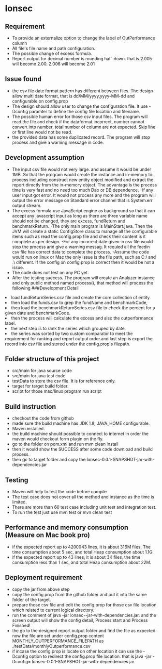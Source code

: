 # lonsec
## Requirement 
- To provide an externalize option to change the label of OutPerformance column
- All file's file name and path configuration.
- The possible change of excess formula.
- Report output for decimal number is rounding half-down. that is 2.005 will become 2.00. 2.006 will become 2.01


## Issue found
- the csv file date format pattern has different between files. The design allow multi date format, that is dd/MM/yyyy,yyyy-MM-dd and configurable on config.prop
- The design should allow user to change the configuration file. It use -Dconfig paramter to define the config file location and filename.
- The possible human error for those csv input files. The program will read the file and check if the dataformat incorrect, number cannot convert into number, total number of column are not expected. Skip line or first line would not be read.
- the provided data has some duplicated record. The program will stop process and give a warning message in code.


## Development assumption
- The input csv file would not very large. and assume it would be under 1MB. So that the program would create the instance and in-memory to process including construct new entity object modified and extract the report directly from the in-memory object. The advantage is the process time is very fast and no need too much Dao or DB dependence.
-If any user input got error. It would not process any more and the program will output the error message on Standard error channel that is System.err output stream.
- The excess formula use JavaScript engine as background so that it can accept any javascript input as long as there are three variable name should not be changed, they are excess, fundReturn and benchmarkReturn.
-The only main program is MainStart.java. Then the JVM will create a static ConfigStore class to manage all the configurable items such as read the config.prop file and check their content is it complete as per design.
-For any incorrect date given in csv file would stop the process and give a warning messag. It requied all the feedin csv file has correct data to complete the process.
-Assume the code would run on linux or Mac the only issue is the file path, such as C:/ and .\ different. If the config on config.prop is correct then it would be not a issue.
- The code does not test on any PC yet.
- After the testing success. The program will create an Analyzer instance and only public method named process(), that method will process the following
###Development Detail
<li>load fundReturnSeries.csv file and create the core collection of entity. 
<li>then load the funds.csv to grep the fundName and benchmarkCode,
<li>then load the benchmarkReturnSeries.csv file to check the percent for a given date and benchmarkCode.
<li>then the process will calculate the excess and also the outperformance label.
<li>the next step is to rank the series which grouped by date.
<li>the series was sorted by two custom comparator to meet the requirement for ranking and report output order.and last step is export the record into csv file and stored under the config.prop's filepath. 

## Folder structure of this project
- src/main for java source code
- src/main for java test code
- testData to store the csv file. It is for reference only.
- target for target build folder.
- script for those mac/linux program run script

## Build instruction
- checkout the code from github
- made sure the build machine has JDK 1.8, JAVA_HOME configurable.
- Maven installed.
- the build machine should possible to connect to internet in order the maven would checkout form plugin on the fly.
- go to the folder on pom.xml and run mvn clean install
- then it would show the SUCCESS after some code download and build process.
- then go to target folder and copy the lonsec-0.0.1-SNAPSHOT-jar-with-dependencies.jar

## Testing
- Maven will help to test the code before compile
- The test case does not cover all the method and instance as the time is limited.
- There are more than 60 test case including unit test and integration test.
- To run the test just use mvn test or mvn clean test

## Performance and memory consumption (Measure on Mac book pro)
- if the expected report up to 4200043 lines, it is about 316M files. The time consumption about 5 sec, and total Heap consumption about 1.1G
- if the expected report up to 43 lines, it is about 3K files, the time consumption less than 1 sec, and total Heap consumption about 22M.

## Deployment requirement
- copy the jar from above step
- copy the config.prop from the github folder and put it into the same folder of the target.
- prepare those csv file and edit the config.prop for those csv file location which related to current logical directory.
- run the comment of java -jar lonsec-<XXXX>-jar-with-dependencies.jar. and the screen output will show the config detail, Process start and Process Finished!
- the go to the designed report output folder and find the file as expected. now the file are set under config.prop content MONTHLY_OUTPERFORMANCE_FILEPATH as ./testData/monthlyOutperformance.csv
- if incase the config.prop is locate on other location it can use the -Dconfig option to redirect the config.prop file location. that is java -jar -Dconfig=<somewhere else> lonsec-0.0.1-SNAPSHOT-jar-with-dependencies.jar


 
